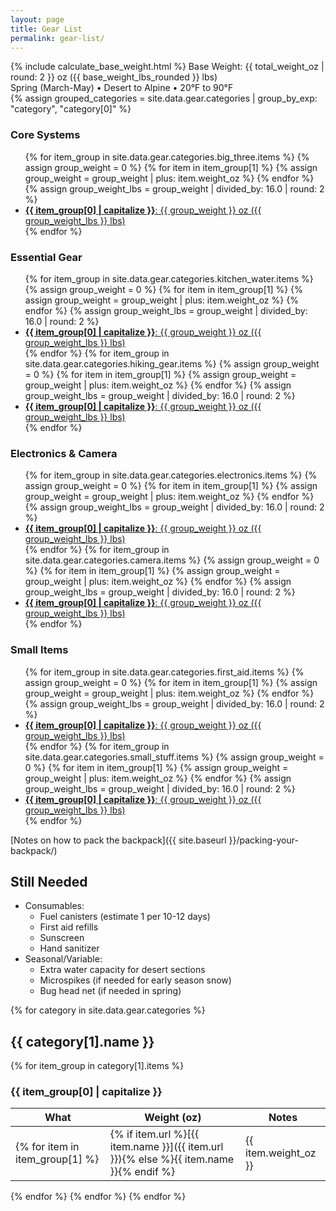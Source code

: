```yaml
---
layout: page
title: Gear List
permalink: gear-list/
---
```


<link rel="stylesheet" href="{{ site.baseurl }}/assets/css/gear-list.css?v=7">

<div class="summary-section">
<div class="total-weight">
{% include calculate_base_weight.html %}
Base Weight: {{ total_weight_oz | round: 2 }} oz ({{ base_weight_lbs_rounded }} lbs)
</div>

<div class="conditions">
Spring (March-May) • Desert to Alpine • 20°F to 90°F
</div>

<div class="weight-categories">
{% assign grouped_categories = site.data.gear.categories | group_by_exp: "category", "category[0]" %}

<div class="category-card">
<h3>Core Systems</h3>
<ul class="category-items">
{% for item_group in site.data.gear.categories.big_three.items %}
  {% assign group_weight = 0 %}
  {% for item in item_group[1] %}
    {% assign group_weight = group_weight | plus: item.weight_oz %}
  {% endfor %}
  {% assign group_weight_lbs = group_weight | divided_by: 16.0 | round: 2 %}
  <li><a href="#{{ item_group[0] }}"><strong>{{ item_group[0] | capitalize }}</strong>: {{ group_weight }} oz ({{ group_weight_lbs }} lbs)</a></li>
{% endfor %}
</ul>
</div>

<div class="category-card">
<h3>Essential Gear</h3>
<ul class="category-items">
{% for item_group in site.data.gear.categories.kitchen_water.items %}
  {% assign group_weight = 0 %}
  {% for item in item_group[1] %}
    {% assign group_weight = group_weight | plus: item.weight_oz %}
  {% endfor %}
  {% assign group_weight_lbs = group_weight | divided_by: 16.0 | round: 2 %}
  <li><a href="#{{ item_group[0] }}"><strong>{{ item_group[0] | capitalize }}</strong>: {{ group_weight }} oz ({{ group_weight_lbs }} lbs)</a></li>
{% endfor %}
{% for item_group in site.data.gear.categories.hiking_gear.items %}
  {% assign group_weight = 0 %}
  {% for item in item_group[1] %}
    {% assign group_weight = group_weight | plus: item.weight_oz %}
  {% endfor %}
  {% assign group_weight_lbs = group_weight | divided_by: 16.0 | round: 2 %}
  <li><a href="#{{ item_group[0] }}"><strong>{{ item_group[0] | capitalize }}</strong>: {{ group_weight }} oz ({{ group_weight_lbs }} lbs)</a></li>
{% endfor %}
</ul>
</div>

<div class="category-card">
<h3>Electronics & Camera</h3>
<ul class="category-items">
{% for item_group in site.data.gear.categories.electronics.items %}
  {% assign group_weight = 0 %}
  {% for item in item_group[1] %}
    {% assign group_weight = group_weight | plus: item.weight_oz %}
  {% endfor %}
  {% assign group_weight_lbs = group_weight | divided_by: 16.0 | round: 2 %}
  <li><a href="#{{ item_group[0] }}"><strong>{{ item_group[0] | capitalize }}</strong>: {{ group_weight }} oz ({{ group_weight_lbs }} lbs)</a></li>
{% endfor %}
{% for item_group in site.data.gear.categories.camera.items %}
  {% assign group_weight = 0 %}
  {% for item in item_group[1] %}
    {% assign group_weight = group_weight | plus: item.weight_oz %}
  {% endfor %}
  {% assign group_weight_lbs = group_weight | divided_by: 16.0 | round: 2 %}
  <li><a href="#{{ item_group[0] }}"><strong>{{ item_group[0] | capitalize }}</strong>: {{ group_weight }} oz ({{ group_weight_lbs }} lbs)</a></li>
{% endfor %}
</ul>
</div>

<div class="category-card">
<h3>Small Items</h3>
<ul class="category-items">
{% for item_group in site.data.gear.categories.first_aid.items %}
  {% assign group_weight = 0 %}
  {% for item in item_group[1] %}
    {% assign group_weight = group_weight | plus: item.weight_oz %}
  {% endfor %}
  {% assign group_weight_lbs = group_weight | divided_by: 16.0 | round: 2 %}
  <li><a href="#{{ item_group[0] }}"><strong>{{ item_group[0] | capitalize }}</strong>: {{ group_weight }} oz ({{ group_weight_lbs }} lbs)</a></li>
{% endfor %}
{% for item_group in site.data.gear.categories.small_stuff.items %}
  {% assign group_weight = 0 %}
  {% for item in item_group[1] %}
    {% assign group_weight = group_weight | plus: item.weight_oz %}
  {% endfor %}
  {% assign group_weight_lbs = group_weight | divided_by: 16.0 | round: 2 %}
  <li><a href="#{{ item_group[0] }}"><strong>{{ item_group[0] | capitalize }}</strong>: {{ group_weight }} oz ({{ group_weight_lbs }} lbs)</a></li>
{% endfor %}
</ul>
</div>

</div>
</div>

[Notes on how to pack the backpack]({{ site.baseurl }}/packing-your-backpack/)

<div class="still-needed">
<h2>Still Needed</h2>
<ul>
<li>Consumables:
  <ul>
    <li>Fuel canisters (estimate 1 per 10-12 days)</li>
    <li>First aid refills</li>
    <li>Sunscreen</li>
    <li>Hand sanitizer</li>
  </ul>
</li>
<li>Seasonal/Variable:
  <ul>
    <li>Extra water capacity for desert sections</li>
    <li>Microspikes (if needed for early season snow)</li>
    <li>Bug head net (if needed in spring)</li>
  </ul>
</li>
</ul>
</div>

{% for category in site.data.gear.categories %}
<h2>{{ category[1].name }}</h2>

{% for item_group in category[1].items %}
<h3 id="{{ item_group[0] }}">{{ item_group[0] | capitalize }}</h3>

| What | Weight (oz) | Notes |
|------|-------------|-------|
{% for item in item_group[1] %}| {% if item.url %}[{{ item.name }}]({{ item.url }}){% else %}{{ item.name }}{% endif %} | {{ item.weight_oz }} | {{ item.notes }} |
{% endfor %}
{% endfor %}
{% endfor %} 